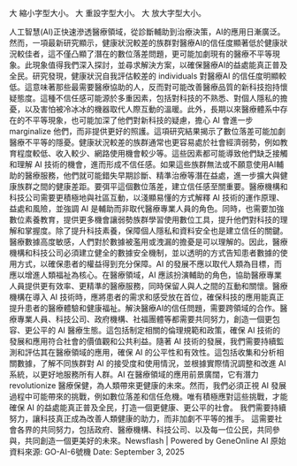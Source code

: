 

大 縮小字型大小。
大 重設字型大小。
大 放大字型大小。








人工智慧(AI)正快速滲透醫療領域，從診斷輔助到治療決策，AI的應用日漸廣泛。然而，一項最新研究顯示，健康狀況較差的族群對醫療AI的信任度顯著低於健康狀況較佳者，這不僅凸顯了潛在的數位落差問題，更可能加劇現有的醫療不平等現象。此現象值得我們深入探討，並尋求解決方案，以確保醫療AI的益處能真正普及全民。研究發現，健康狀況自我評估較差的 individuals 對醫療AI 的信任度明顯較低。這意味著那些最需要醫療協助的人，反而對可能改善醫療品質的新科技抱持懷疑態度。這種不信任感可能源於多重因素，包括對科技的不熟悉、對個人隱私的擔憂，以及害怕被冷冰冰的機器取代人際互動的溫暖。此外，長期以來醫療體系中存在的不平等現象，也可能加深了他們對新科技的疑慮，擔心 AI 會進一步 marginalize 他們，而非提供更好的照護。這項研究結果揭示了數位落差可能加劇醫療不平等的隱憂。健康狀況較差的族群通常也更容易處於社會經濟弱勢，例如教育程度較低、收入較少、網路使用機會較少等。這些因素都可能導致他們缺乏接觸和理解 AI 技術的機會，進而形成不信任感。如果這些族群無法或不願意使用AI輔助的醫療服務，他們就可能錯失早期診斷、精準治療等潛在益處，進一步擴大與健康族群之間的健康差距。要弭平這個數位落差，建立信任感至關重要。醫療機構和科技公司需要更積極地與社區互動，以淺顯易懂的方式解釋 AI 技術的運作原理、益處和風險，並強調 AI 是輔助而非取代醫療專業人員的角色。同時，也需要加強數位素養教育，提供更多機會讓弱勢族群學習使用數位工具，提升他們對科技的理解和掌握度。除了提升科技素養，保障個人隱私和資料安全也是建立信任的關鍵。醫療數據高度敏感，人們對於數據被濫用或洩漏的擔憂是可以理解的。因此，醫療機構和科技公司必須建立健全的數據安全機制，並以透明的方式告知患者數據的使用方式，以確保患者的權益得到充分保障。AI 的發展不應以取代人類為目標，而應以增進人類福祉為核心。在醫療領域，AI 應該扮演輔助的角色，協助醫療專業人員提供更有效率、更精準的醫療服務，同時保留人與人之間的互動和關懷。醫療機構在導入 AI 技術時，應將患者的需求和感受放在首位，確保科技的應用能真正提升患者的醫療體驗和健康福祉。解決醫療AI的信任問題，需要跨領域的合作。醫療專業人員、科技公司、政府機構、社福團體等都需要共同努力，創造一個更包容、更公平的 AI 醫療生態。這包括制定相關的倫理規範和政策，確保 AI 技術的發展和應用符合社會的價值觀和公共利益。隨著 AI 技術的發展，我們需要持續監測和評估其在醫療領域的應用，確保 AI 的公平性和有效性。這包括收集和分析相關數據，了解不同族群對 AI 的接受度和使用情況，並根據實際情況調整和改進 AI 系統，以更好地服務所有人群。AI 在醫療領域的應用前景廣闊，它有潛力 revolutionize 醫療保健，為人類帶來更健康的未來。然而，我們必須正視 AI 發展過程中可能帶來的挑戰，例如數位落差和信任危機。唯有積極應對這些挑戰，才能確保 AI 的益處能真正普及全民，打造一個更健康、更公平的社會。  我們需要持續努力，讓科技真正成為改善人類健康的助力，而非加劇不平等的推手。  這需要社會各界的共同努力，包括政府、醫療機構、科技公司、以及每一位公民，共同參與，共同創造一個更美好的未來。Newsflash | Powered by GeneOnline AI
原始資料來源: GO-AI-6號機 Date: September 3, 2025